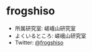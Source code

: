 # frogshiso
- 所属研究室: 嵯峨山研究室
- よくいるところ: 嵯峨山研究室
- Twitter: [@frogshiso](http://twitter.com/frogshiso/)
